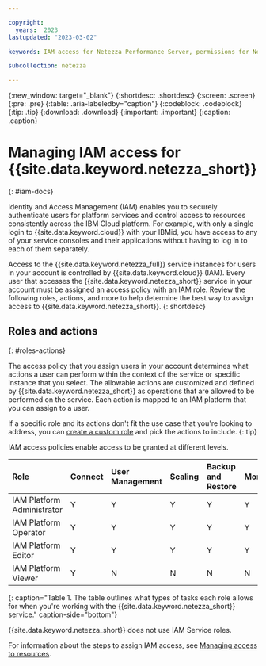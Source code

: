```yaml
---

copyright:
  years:  2023
lastupdated: "2023-03-02"

keywords: IAM access for Netezza Performance Server, permissions for Netezza Performance Server, identity and access management for Netezza Performance Server, roles for Netezza Performance Server, actions for Netezza Performance Server, assigning access for Netezza Performance Server

subcollection: netezza

---
```


{:new_window: target="_blank"}
{:shortdesc: .shortdesc}
{:screen: .screen}
{:pre: .pre}
{:table: .aria-labeledby="caption"}
{:codeblock: .codeblock}
{:tip: .tip}
{:download: .download}
{:important: .important}
{:caption: .caption}

# Managing IAM access for {{site.data.keyword.netezza_short}}
{: #iam-docs}

Identity and Access Management (IAM) enables you to securely authenticate users for platform services and control access to resources consistently across the IBM Cloud platform. For example, with only a single login to {{site.data.keyword.cloud}} with your IBMid, you have access to any of your service consoles and their applications without having to log in to each of them separately.

Access to the {{site.data.keyword.netezza_full}} service instances for users in your account is controlled by {{site.data.keyword.cloud}} (IAM). Every user that accesses the {{site.data.keyword.netezza_short}} service in your account must be assigned an access policy with an IAM role. Review the following roles, actions, and more to help determine the best way to assign access to {{site.data.keyword.netezza_short}}.
{: shortdesc}

## Roles and actions
{: #roles-actions}

The access policy that you assign users in your account determines what actions a user can perform within the context of the service or specific instance that you select. The allowable actions are customized and defined by {{site.data.keyword.netezza_short}} as operations that are allowed to be performed on the service. Each action is mapped to an IAM platform that you can assign to a user.

If a specific role and its actions don't fit the use case that you're looking to address, you can [create a custom role](/docs/account?topic=account-custom-roles) and pick the actions to include.
{: tip}

IAM access policies enable access to be granted at different levels.

| Role                      | Connect | User Management | Scaling | Backup and Restore | Monitoring | DR      |
|:--------------------------|:--------|:----------------|:--------|:-------------------|:-----------|---------|
|IAM Platform Administrator | Y       | Y               | Y       | Y                  | Y          | Y       |
|IAM Platform Operator      | Y       | Y               | Y       | Y                  | Y          | Y       |
|IAM Platform Editor        | Y       | Y               | Y       | Y                  | Y          | Y       |
|IAM Platform Viewer        | Y       | N               | N       | N                  | N          | N       |
{: caption="Table 1. The table outlines what types of tasks each role allows for when you're working with the {{site.data.keyword.netezza_short}} service." caption-side="bottom"}

{{site.data.keyword.netezza_short}} does not use IAM Service roles.

For information about the steps to assign IAM access, see [Managing access to resources](/docs/account?topic=account-assign-access-resources).
